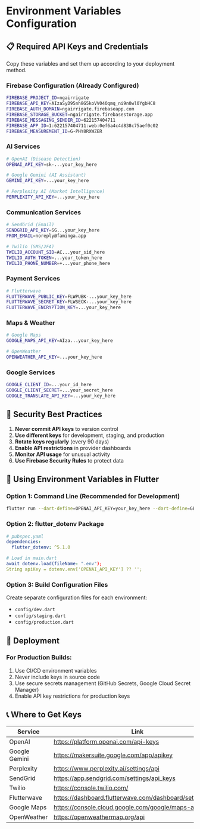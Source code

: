 # Environment Variables Configuration

## 📋 Required API Keys and Credentials

Copy these variables and set them up according to your deployment method.

### Firebase Configuration (Already Configured)
```bash
FIREBASE_PROJECT_ID=ngairrigate
FIREBASE_API_KEY=AIzaSyD95nh8G5koVV04Oqmq_ni9n0wl0YgbHC8
FIREBASE_AUTH_DOMAIN=ngairrigate.firebaseapp.com
FIREBASE_STORAGE_BUCKET=ngairrigate.firebasestorage.app
FIREBASE_MESSAGING_SENDER_ID=622157404711
FIREBASE_APP_ID=1:622157404711:web:0ef6a4c4d838c75aef0c02
FIREBASE_MEASUREMENT_ID=G-PHY8RXWZER
```

### AI Services
```bash
# OpenAI (Disease Detection)
OPENAI_API_KEY=sk-...your_key_here

# Google Gemini (AI Assistant)
GEMINI_API_KEY=...your_key_here

# Perplexity AI (Market Intelligence)
PERPLEXITY_API_KEY=...your_key_here
```

### Communication Services
```bash
# SendGrid (Email)
SENDGRID_API_KEY=SG...your_key_here
FROM_EMAIL=noreply@faminga.app

# Twilio (SMS/2FA)
TWILIO_ACCOUNT_SID=AC...your_sid_here
TWILIO_AUTH_TOKEN=...your_token_here
TWILIO_PHONE_NUMBER=+...your_phone_here
```

### Payment Services
```bash
# Flutterwave
FLUTTERWAVE_PUBLIC_KEY=FLWPUBK-...your_key_here
FLUTTERWAVE_SECRET_KEY=FLWSECK-...your_key_here
FLUTTERWAVE_ENCRYPTION_KEY=...your_key_here
```

### Maps & Weather
```bash
# Google Maps
GOOGLE_MAPS_API_KEY=AIza...your_key_here

# OpenWeather
OPENWEATHER_API_KEY=...your_key_here
```

### Google Services
```bash
GOOGLE_CLIENT_ID=...your_id_here
GOOGLE_CLIENT_SECRET=...your_secret_here
GOOGLE_TRANSLATE_API_KEY=...your_key_here
```

## 🔐 Security Best Practices

1. **Never commit API keys** to version control
2. **Use different keys** for development, staging, and production
3. **Rotate keys regularly** (every 90 days)
4. **Enable API restrictions** in provider dashboards
5. **Monitor API usage** for unusual activity
6. **Use Firebase Security Rules** to protect data

## 📱 Using Environment Variables in Flutter

### Option 1: Command Line (Recommended for Development)
```bash
flutter run --dart-define=OPENAI_API_KEY=your_key_here --dart-define=GEMINI_API_KEY=your_key_here
```

### Option 2: flutter_dotenv Package
```yaml
# pubspec.yaml
dependencies:
  flutter_dotenv: ^5.1.0

# Load in main.dart
await dotenv.load(fileName: ".env");
String apiKey = dotenv.env['OPENAI_API_KEY'] ?? '';
```

### Option 3: Build Configuration Files
Create separate configuration files for each environment:
- `config/dev.dart`
- `config/staging.dart`
- `config/production.dart`

## 🚀 Deployment

### For Production Builds:
1. Use CI/CD environment variables
2. Never include keys in source code
3. Use secure secrets management (GitHub Secrets, Google Cloud Secret Manager)
4. Enable API key restrictions for production keys

## 📞 Where to Get Keys

| Service | Link |
|---------|------|
| OpenAI | https://platform.openai.com/api-keys |
| Google Gemini | https://makersuite.google.com/app/apikey |
| Perplexity | https://www.perplexity.ai/settings/api |
| SendGrid | https://app.sendgrid.com/settings/api_keys |
| Twilio | https://console.twilio.com/ |
| Flutterwave | https://dashboard.flutterwave.com/dashboard/settings/apis |
| Google Maps | https://console.cloud.google.com/google/maps-apis |
| OpenWeather | https://openweathermap.org/api |


